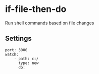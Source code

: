 # if-file-then-do

Run shell commands based on file changes

## Settings

    port: 3000
    watch:
        - path: c:/
          type: new
          do:
             
